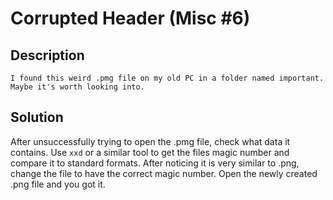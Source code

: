 # Corrupted Header (Misc #6)

## Description
```
I found this weird .pmg file on my old PC in a folder named important. Maybe it's worth looking into.
```

## Solution
After unsuccessfully trying to open the .pmg file, check what data it contains.
Use `xxd` or a similar tool to get the files magic number and compare it to standard formats.
After noticing it is very similar to .png, change the file to have the correct magic number.
Open the newly created .png file and you got it.